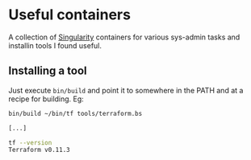 # Useful containers

A collection of [Singularity](http://singularity.lbl.gov/) containers for various sys-admin tasks and installin tools I found useful.

## Installing a tool

Just execute `bin/build` and point it to somewhere in the PATH and at a recipe for building. Eg:

```sh
bin/build ~/bin/tf tools/terraform.bs

[...]

tf --version
Terraform v0.11.3
```


